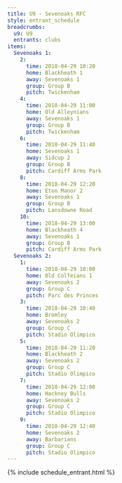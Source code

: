 ```yaml
---
title: U9 - Sevenoaks RFC
style: entrant_schedule
breadcrumbs:
  u9: U9
  entrants: clubs
items:
  Sevenoaks 1:
    2:
      time: 2018-04-29 10:20
      home: Blackheath 1
      away: Sevenoaks 1
      group: Group B
      pitch: Twickenham
    4:
      time: 2018-04-29 11:00
      home: Old Alleynians
      away: Sevenoaks 1
      group: Group B
      pitch: Twickenham
    6:
      time: 2018-04-29 11:40
      home: Sevenoaks 1
      away: Sidcup 2
      group: Group B
      pitch: Cardiff Arms Park
    8:
      time: 2018-04-29 12:20
      home: Eton Manor 2
      away: Sevenoaks 1
      group: Group B
      pitch: Lansdowne Road
    10:
      time: 2018-04-29 13:00
      home: Blackheath 4
      away: Sevenoaks 1
      group: Group B
      pitch: Cardiff Arms Park
  Sevenoaks 2:
    1:
      time: 2018-04-29 10:00
      home: Old Colfeians 1
      away: Sevenoaks 2
      group: Group C
      pitch: Parc des Princes
    3:
      time: 2018-04-29 10:40
      home: Bromley
      away: Sevenoaks 2
      group: Group C
      pitch: Stadio Olimpico
    5:
      time: 2018-04-29 11:20
      home: Blackheath 2
      away: Sevenoaks 2
      group: Group C
      pitch: Stadio Olimpico
    7:
      time: 2018-04-29 12:00
      home: Hackney Bulls
      away: Sevenoaks 2
      group: Group C
      pitch: Stadio Olimpico
    9:
      time: 2018-04-29 12:40
      home: Sevenoaks 2
      away: Barbarians
      group: Group C
      pitch: Stadio Olimpico
---
```


{% include schedule_entrant.html %}
